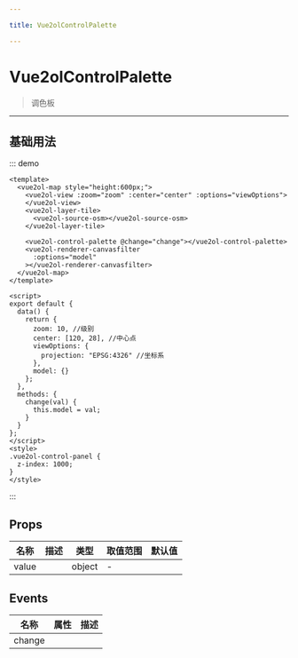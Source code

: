 ```yaml
---

title: Vue2olControlPalette

---
```


# Vue2olControlPalette

> 调色板

---

## 基础用法

::: demo

```vue
<template>
  <vue2ol-map style="height:600px;">
    <vue2ol-view :zoom="zoom" :center="center" :options="viewOptions">
    </vue2ol-view>
    <vue2ol-layer-tile>
      <vue2ol-source-osm></vue2ol-source-osm>
    </vue2ol-layer-tile>

    <vue2ol-control-palette @change="change"></vue2ol-control-palette>
    <vue2ol-renderer-canvasfilter
      :options="model"
    ></vue2ol-renderer-canvasfilter>
  </vue2ol-map>
</template>

<script>
export default {
  data() {
    return {
      zoom: 10, //级别
      center: [120, 28], //中心点
      viewOptions: {
        projection: "EPSG:4326" //坐标系
      },
      model: {}
    };
  },
  methods: {
    change(val) {
      this.model = val;
    }
  }
};
</script>
<style>
.vue2ol-control-panel {
  z-index: 1000;
}
</style>
```

:::

## Props

| 名称  | 描述 | 类型   | 取值范围 | 默认值 |
| ----- | ---- | ------ | -------- | ------ |
| value |      | object | -        |        |

## Events

| 名称   | 属性 | 描述 |
| ------ | ---- | ---- |
| change |      |
